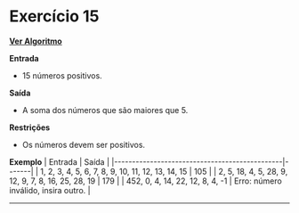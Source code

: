 # Exercício 15
[**Ver Algoritmo**](Algoritmo15.md)

**Entrada**

- 15 números positivos.

**Saída**
- A soma dos números que são maiores que 5.

**Restrições**

- Os números devem ser positivos.

**Exemplo**
| Entrada                                       | Saída |
|-----------------------------------------------|-------|
| 1, 2, 3, 4, 5, 6, 7, 8, 9, 10, 11, 12, 13, 14, 15 | 105   |
| 2, 5, 18, 4, 5, 28, 9, 12, 9, 7, 8, 16, 25, 28, 19 | 179   |
| 452, 0, 4, 14, 22, 12, 8, 4, -1                    | Erro: número inválido, insira outro. |

---
